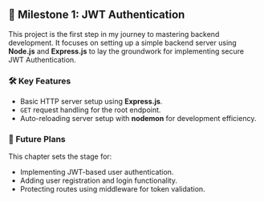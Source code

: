 ## 📖 Milestone 1: JWT Authentication

This project is the first step in my journey to mastering backend development. It focuses on setting up a simple backend server using **Node.js** and **Express.js** to lay the groundwork for implementing secure JWT Authentication.

### 🛠️ Key Features
- Basic HTTP server setup using **Express.js**.
- `GET` request handling for the root endpoint.
- Auto-reloading server setup with **nodemon** for development efficiency.

### 🚀 Future Plans
This chapter sets the stage for:
- Implementing JWT-based user authentication.
- Adding user registration and login functionality.
- Protecting routes using middleware for token validation.
